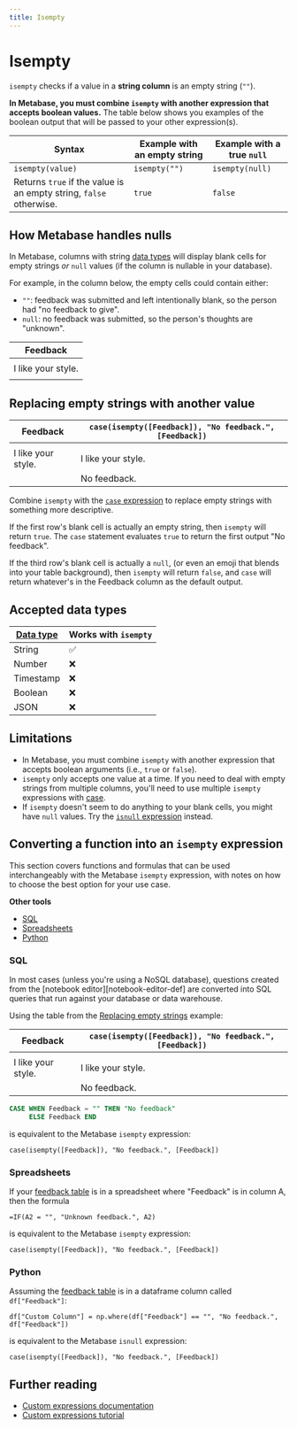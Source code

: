 ```yaml
---
title: Isempty
---
```


# Isempty

`isempty` checks if a value in a **string column** is an empty string (`""`).

**In Metabase, you must combine `isempty` with another expression that accepts boolean values.** The table below shows you examples of the boolean output that will be passed to your other expression(s).

| Syntax                                                             | Example with an empty string | Example with a true `null`   |
| ------------------------------------------------------------------ | ---------------------------- | ---------------------------- |
| `isempty(value)`                                                   | `isempty("")`                | `isempty(null)`              |
| Returns `true` if the value is an empty string, `false` otherwise. | `true`                       | `false`                      |

## How Metabase handles nulls

In Metabase, columns with string [data types][data-types] will display blank cells for empty strings _or_ `null` values (if the column is nullable in your database).

For example, in the column below, the empty cells could contain either:

- `""`: feedback was submitted and left intentionally blank, so the person had "no feedback to give".
- `null`: no feedback was submitted, so the person's thoughts are "unknown".

| Feedback           | 
| ------------------ | 
|                    | 
| I like your style. | 
|                    |

## Replacing empty strings with another value

| Feedback           | `case(isempty([Feedback]), "No feedback.", [Feedback])`| 
| ------------------ | ------------------------------------------------------ | 
|                    |                                                        | 
| I like your style. | I like your style.                                     | 
|                    | No feedback.                                           |

Combine `isempty` with the [`case` expression](./case) to replace empty strings with something more descriptive.

If the first row's blank cell is actually an empty string, then `isempty` will return `true`. The `case` statement evaluates `true` to return the first output "No feedback".

If the third row's blank cell is actually a `null`, (or even an emoji that blends into your table background), then `isempty` will return `false`, and `case` will return whatever's in the Feedback column as the default output.

## Accepted data types

| [Data type][data-types] | Works with `isempty`  |
| ----------------------- | --------------------- |
| String                  | ✅                    |
| Number                  | ❌                    |
| Timestamp               | ❌                    |
| Boolean                 | ❌                    |
| JSON                    | ❌                    |

## Limitations

- In Metabase, you must combine `isempty` with another expression that accepts boolean arguments (i.e., `true` or `false`).
- `isempty` only accepts one value at a time. If you need to deal with empty strings from multiple columns, you'll need to use multiple `isempty` expressions with [case](./case).
- If `isempty` doesn't seem to do anything to your blank cells, you might have `null` values. Try the [`isnull` expression](./isempty) instead.

## Converting a function into an `isempty` expression

This section covers functions and formulas that can be used interchangeably with the Metabase `isempty` expression, with notes on how to choose the best option for your use case.

**Other tools**

- [SQL](#sql)
- [Spreadsheets](#spreadsheets)
- [Python](#python)

### SQL

In most cases (unless you're using a NoSQL database), questions created from the [notebook editor][notebook-editor-def] are converted into SQL queries that run against your database or data warehouse.

Using the table from the [Replacing empty strings](#replacing-null-values-with-another-value) example:

| Feedback           | `case(isempty([Feedback]), "No feedback.", [Feedback])`| 
| ------------------ | ------------------------------------------------------ | 
|                    |                                                        | 
| I like your style. | I like your style.                                     | 
|                    | No feedback.                                           |

```sql
CASE WHEN Feedback = "" THEN "No feedback"
     ELSE Feedback END
```

is equivalent to the Metabase `isempty` expression:

```
case(isempty([Feedback]), "No feedback.", [Feedback])
```

### Spreadsheets

If your [feedback table](#replacing-null-values-with-another-value) is in a spreadsheet where "Feedback" is in column A, then the formula

```
=IF(A2 = "", "Unknown feedback.", A2)
```

is equivalent to the Metabase `isempty` expression:

```
case(isempty([Feedback]), "No feedback.", [Feedback])
```

### Python

Assuming the [feedback table](#replacing-null-values-with-another-value) is in a dataframe column called `df["Feedback"]`:

```
df["Custom Column"] = np.where(df["Feedback"] == "", "No feedback.", df["Feedback"])
```

is equivalent to the Metabase `isnull` expression:

```
case(isempty([Feedback]), "No feedback.", [Feedback])
```

## Further reading

- [Custom expressions documentation][custom-expressions-doc]
- [Custom expressions tutorial][custom-expressions-learn]

[custom-expressions-doc]: ../expressions
[custom-expressions-learn]: /learn/questions/custom-expressions
[data-types]: /learn/databases/data-types-overview#examples-of-data-types
[numpy]: https://numpy.org/doc/
[pandas]: https://pandas.pydata.org/pandas-docs/stable/
